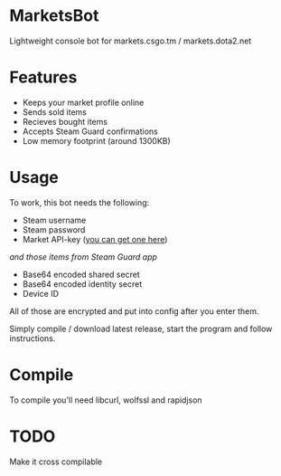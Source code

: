 # MarketsBot
Lightweight console bot for markets.csgo.tm / markets.dota2.net

# Features
* Keeps your market profile online
* Sends sold items
* Recieves bought items
* Accepts Steam Guard confirmations
* Low memory footprint (around 1300KB)

# Usage
To work, this bot needs the following:
* Steam username
* Steam password
* Market API-key ([you can get one here](https://market.csgo.com/docs-v2))

*and those items from Steam Guard app*
* Base64 encoded shared secret
* Base64 encoded identity secret
* Device ID

All of those are encrypted and put into config after you enter them.

Simply compile / download latest release, start the program and follow instructions.

# Compile
To compile you'll need libcurl, wolfssl and rapidjson

# TODO
Make it cross compilable
